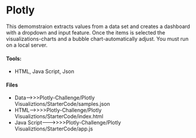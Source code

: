# Plotly

This demomstraion extracts values from a data set and creates a dashboard with a dropdown and input feature. Once the items is selected the visualizations-charts and a bubble chart-automatically adjust. You must run on a local server.

#### Tools: 
* HTML, Java Script, Json

#### Files

* Data-->>>Plotly-Challenge/Plotly Visualiztions/StarterCode/samples.json
* HTML-->>>>Plotly-Challenge/Plotly Visualiztions/StarterCode/index.html
* Java Script--->>>>Plotly-Challenge/Plotly Visualiztions/StarterCode/app.js
